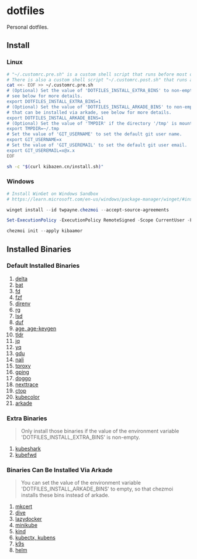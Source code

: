 # dotfiles

Personal dotfiles.

## Install

### Linux

```bash
# "~/.customrc.pre.sh" is a custom shell script that runs before most other commands
# There is also a custom shell script "~/.customrc.post.sh" that runs after most other commands
cat <<- EOF >> ~/.customrc.pre.sh
# (Optional) Set the value of 'DOTFILES_INSTALL_EXTRA_BINS' to non-empty to install extra binaries, 
# see below for more details.
export DOTFILES_INSTALL_EXTRA_BINS=1
# (Optional) Set the value of 'DOTFILES_INSTALL_ARKADE_BINS' to non-empty to install all binaries 
# that can be installed via arkade, see below for more details.
export DOTFILES_INSTALL_ARKADE_BINS=1
# (Optional) Set the value of 'TMPDIR' if the directory '/tmp' is mounted with 'noexec'.
export TMPDIR=~/.tmp
# Set the value of 'GIT_USERNAME' to set the default git user name.
export GIT_USERNAME=x
# Set the value of 'GIT_USEREMAIL' to set the default git user email.
export GIT_USEREMAIL=x@x.x
EOF

sh -c "$(curl kibazen.cn/install.sh)"
```

### Windows

```powershell
# Install WinGet on Windows Sandbox
# https://learn.microsoft.com/en-us/windows/package-manager/winget/#install-winget-on-windows-sandbox

winget install --id twpayne.chezmoi --accept-source-agreements

Set-ExecutionPolicy -ExecutionPolicy RemoteSigned -Scope CurrentUser -Force

chezmoi init --apply kibaamor
```

## Installed Binaries

### Default Installed Binaries

1. [delta](https://github.com/dandavison/delta)
1. [bat](https://github.com/sharkdp/bat)
1. [fd](https://github.com/sharkdp/fd)
1. [fzf](https://github.com/junegunn/fzf)
1. [direnv](https://github.com/direnv/direnv)
1. [rg](https://github.com/BurntSushi/ripgrep)
1. [lsd](https://github.com/lsd-rs/lsd)
1. [duf](https://github.com/muesli/duf)
1. [age, age-keygen](https://github.com/FiloSottile/age)
1. [tldr](https://github.com/tldr-pages/tlrc)
1. [jq](https://github.com/jqlang/jq)
1. [yq](https://github.com/mikefarah/yq)
1. [gdu](https://github.com/zu1k/nali)
1. [nali](https://github.com/zu1k/nali)
1. [tproxy](https://github.com/kevwan/tproxy)
1. [gping](https://github.com/orf/gping)
1. [doggo](https://github.com/mr-karan/doggo)
1. [nexttrace](https://github.com/nxtrace/NTrace-core)
1. [ctop](https://github.com/bcicen/ctop)
1. [kubecolor](https://github.com/kubecolor/kubecolor)
1. [arkade](https://github.com/alexellis/arkade)

### Extra Binaries

> Only install those binaries if the value of the environment variable 'DOTFILES_INSTALL_EXTRA_BINS' is non-empty.

1. [kubeshark](https://github.com/kubeshark/kubeshark)
1. [kubefwd](https://github.com/txn2/kubefwd)

### Binaries Can Be Installed Via Arkade

> You can set the value of the environment variable 'DOTFILES_INSTALL_ARKADE_BINS' to empty, so that chezmoi installs these bins instead of arkade.

1. [mkcert](https://github.com/FiloSottile/mkcert)
1. [dive](https://github.com/wagoodman/dive)
1. [lazydocker](https://github.com/jesseduffield/lazydocker)
1. [minikube](https://github.com/kubernetes/minikube)
1. [kind](https://github.com/kubernetes-sigs/kind)
1. [kubectx, kubens](https://github.com/ahmetb/kubectx)
1. [k9s](https://github.com/derailed/k9s)
1. [helm](https://helm.sh/)

